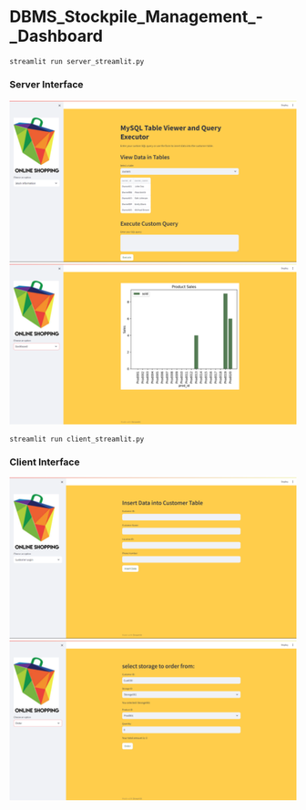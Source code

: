 # DBMS_Stockpile_Management_-_Dashboard

```
streamlit run server_streamlit.py
```
### Server Interface
![Alt text](image.png)
![Alt text](image-2.png)



```
streamlit run client_streamlit.py
```
### Client Interface
![Alt text](image-1.png)
![Alt text](image-3.png)